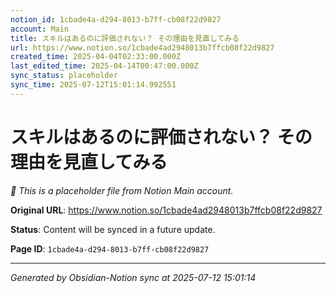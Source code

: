 ```yaml
---
notion_id: 1cbade4a-d294-8013-b7ff-cb08f22d9827
account: Main
title: スキルはあるのに評価されない？ その理由を見直してみる
url: https://www.notion.so/1cbade4ad2948013b7ffcb08f22d9827
created_time: 2025-04-04T02:33:00.000Z
last_edited_time: 2025-04-14T00:47:00.000Z
sync_status: placeholder
sync_time: 2025-07-12T15:01:14.992551
---
```


# スキルはあるのに評価されない？ その理由を見直してみる

*🔄 This is a placeholder file from Notion Main account.*

**Original URL**: https://www.notion.so/1cbade4ad2948013b7ffcb08f22d9827

**Status**: Content will be synced in a future update.

**Page ID**: `1cbade4a-d294-8013-b7ff-cb08f22d9827`

---

*Generated by Obsidian-Notion sync at 2025-07-12 15:01:14*
